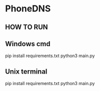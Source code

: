 # PhoneDNS


HOW TO RUN 
------------
Windows cmd
-----------
pip install requirements.txt
python3 main.py

Unix terminal
-------------
pip install requirements.txt
python3 main.py
